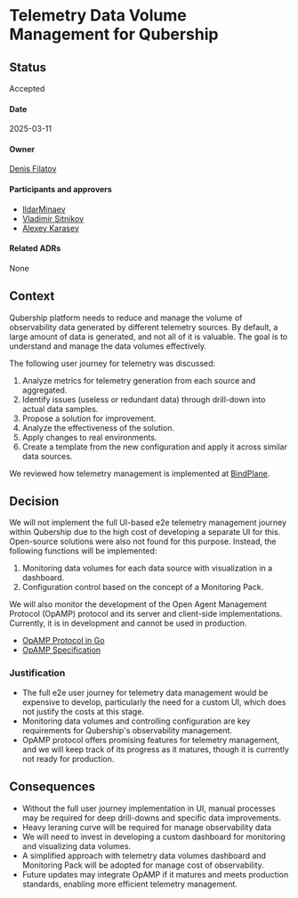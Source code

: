 # Telemetry Data Volume Management for Qubership

## Status
Accepted  
#### Date  
2025-03-11 
#### Owner  
[Denis Filatov](https://github.com/denifilatoff)
#### Participants and approvers  
- [IldarMinaev](https://github.com/IldarMinaev)
- [Vladimir Sitnikov](https://github.com/vlsi)
- [Alexey Karasev](https://github.com/asatt)
#### Related ADRs  
None

## Context
Qubership platform needs to reduce and manage the volume of observability data generated by different telemetry sources. By default, a large amount of data is generated, and not all of it is valuable. The goal is to understand and manage the data volumes effectively.

The following user journey for telemetry was discussed:
1. Analyze metrics for telemetry generation from each source and aggregated.
2. Identify issues (useless or redundant data) through drill-down into actual data samples.
3. Propose a solution for improvement.
4. Analyze the effectiveness of the solution.
5. Apply changes to real environments.
6. Create a template from the new configuration and apply it across similar data sources.

We reviewed how telemetry management is implemented at [BindPlane](https://bindplane.com/).

## Decision
We will not implement the full UI-based e2e telemetry management journey within Qubership due to the high cost of developing a separate UI for this. Open-source solutions were also not found for this purpose. Instead, the following functions will be implemented:
1. Monitoring data volumes for each data source with visualization in a dashboard.
2. Configuration control based on the concept of a Monitoring Pack.

We will also monitor the development of the Open Agent Management Protocol (OpAMP) protocol and its server and client-side implementations. Currently, it is in development and cannot be used in production.

- [OpAMP Protocol in Go](https://github.com/open-telemetry/opamp-go)
- [OpAMP Specification](https://github.com/open-telemetry/opamp-spec)

### Justification
- The full e2e user journey for telemetry data management would be expensive to develop, particularly the need for a custom UI, which does not justify the costs at this stage.
- Monitoring data volumes and controlling configuration are key requirements for Qubership's observability management.
- OpAMP protocol offers promising features for telemetry management, and we will keep track of its progress as it matures, though it is currently not ready for production.

## Consequences
- Without the full user journey implementation in UI, manual processes may be required for deep drill-downs and specific data improvements. 
- Heavy leraning curve will be required for manage observability data
- We will need to invest in developing a custom dashboard for monitoring and visualizing data volumes.
- A simplified approach with telemetry data volumes dashboard and Monitoring Pack will be adopted for manage cost of observability.
- Future updates may integrate OpAMP if it matures and meets production standards, enabling more efficient telemetry management.
